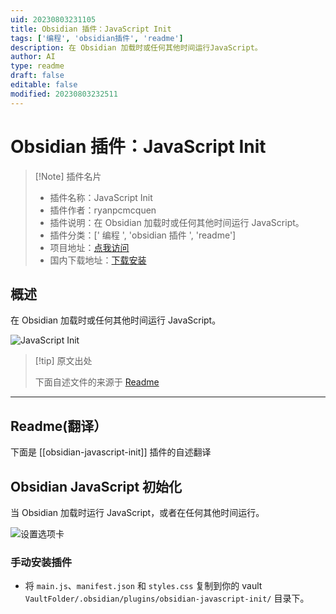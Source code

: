 ```yaml
---
uid: 20230803231105
title: Obsidian 插件：JavaScript Init
tags: ['编程', 'obsidian插件', 'readme']
description: 在 Obsidian 加载时或任何其他时间运行JavaScript。
author: AI
type: readme
draft: false
editable: false
modified: 20230803232511
---
```


# Obsidian 插件：JavaScript Init

> [!Note] 插件名片
> - 插件名称：JavaScript Init
> - 插件作者：ryanpcmcquen
> - 插件说明：在 Obsidian 加载时或任何其他时间运行 JavaScript。
> - 插件分类：[' 编程 ', 'obsidian 插件 ', 'readme']
> - 项目地址：[点我访问](https://github.com/ryanpcmcquen/obsidian-javascript-init)
> - 国内下载地址：[下载安装](https://pkmer.cn/products/plugin/pluginMarket/?obsidian-javascript-init)

## 概述

在 Obsidian 加载时或任何其他时间运行 JavaScript。

![JavaScript Init](https://cdn.pkmer.cn/covers/obsidian-javascript-init.PNG!pkmer)

> [!tip] 原文出处
>
>下面自述文件的来源于 [Readme](https://ghproxy.net/https://raw.githubusercontent.com/ryanpcmcquen/obsidian-javascript-init/master/README.md)
>

---

## Readme(翻译）

下面是 [[obsidian-javascript-init]] 插件的自述翻译

## Obsidian JavaScript 初始化

当 Obsidian 加载时运行 JavaScript，或者在任何其他时间运行。

![设置选项卡](JavaScript_Init.png)

### 手动安装插件

- 将 `main.js`、`manifest.json` 和 `styles.css` 复制到你的 vault `VaultFolder/.obsidian/plugins/obsidian-javascript-init/` 目录下。



